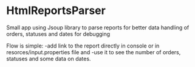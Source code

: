 # HtmlReportsParser
Small app using Jsoup library to parse reports for better data handling of orders, statuses and dates for debugging

Flow is simple:
-add link to the report directly in console or in resorces/input.properties file and 
-use it to see the number of orders, statuses and some data on dates.
